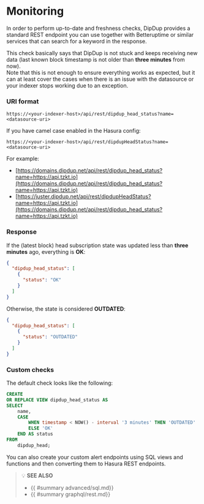 # Monitoring

In order to perform up-to-date and freshness checks, DipDup provides a standard REST endpoint you can use together with Betteruptime or similar services that can search for a keyword in the response.

This check basically says that DipDup is not stuck and keeps receiving new data (last known block timestamp is not older than **three minutes** from now).  
Note that this is not enough to ensure everything works as expected, but it can at least cover the cases when there is an issue with the datasource or your indexer stops working due to an exception.  

### URI format

```
https://<your-indexer-host>/api/rest/dipdup_head_status?name=<datasource-uri>
```

If you have camel case enabled in the Hasura config:

```
https://<your-indexer-host>/api/rest/dipdupHeadStatus?name=<datasource-uri>
```

For example:

* [https://domains.dipdup.net/api/rest/dipdup_head_status?name=https://api.tzkt.io](https://domains.dipdup.net/api/rest/dipdup_head_status?name=https://api.tzkt.io)
* [https://juster.dipdup.net/api/rest/dipdupHeadStatus?name=https://api.tzkt.io](https://domains.dipdup.net/api/rest/dipdup_head_status?name=https://api.tzkt.io)

### Response

If the (latest block) head subscription state was updated less than **three minutes** ago, everything is **OK**:

```json
{
  "dipdup_head_status": [
    {
      "status": "OK"
    }
  ]
}
```

Otherwise, the state is considered **OUTDATED**:

```json
{
  "dipdup_head_status": [
    {
      "status": "OUTDATED"
    }
  ]
}
```

### Custom checks

The default check looks like the following:

```sql
CREATE
OR REPLACE VIEW dipdup_head_status AS
SELECT
    name,
    CASE
        WHEN timestamp < NOW() - interval '3 minutes' THEN 'OUTDATED'
        ELSE 'OK'
    END AS status
FROM
    dipdup_head;
```

You can also create your custom alert endpoints using SQL views and functions and then converting them to Hasura REST endpoints.

> 💡 **SEE ALSO**
>
> * {{ #summary advanced/sql.md}}
> * {{ #summary graphql/rest.md}}
